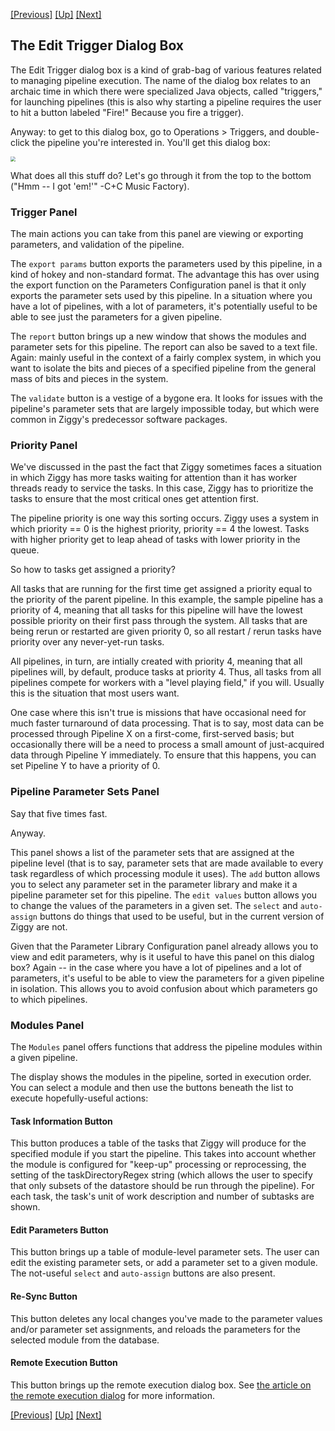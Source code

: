 <!-- -*-visual-line-*- -->

[[Previous]](parameter-overrides.md)
[[Up]](dusty-corners.md)
[[Next]](contact-us.md)

## The Edit Trigger Dialog Box

The Edit Trigger dialog box is a kind of grab-bag of various features related to managing pipeline execution. The name of the dialog box relates to an archaic time in which there were specialized Java objects, called "triggers," for launching pipelines (this is also why starting a pipeline requires the user to hit a button labeled "Fire!" Because you fire a trigger).

Anyway: to get to this dialog box, go to Operations > Triggers, and double-click the pipeline you're interested in. You'll get this dialog box:

<img src="/Users/ptenenba/git/ziggy/doc/user-manual/images/edit-trigger.png" style="zoom:50%;" />

What does all this stuff do? Let's go through it from the top to the bottom ("Hmm -- I got 'em!'" -C+C Music Factory).

### Trigger Panel

The main actions you can take from this panel are viewing or exporting parameters, and validation of the pipeline. 

The `export params` button exports the parameters used by this pipeline, in a kind of hokey and non-standard format. The advantage this has over using the export function on the Parameters Configuration panel is that it only exports the parameter sets used by this pipeline. In a situation where you have a lot of pipelines, with a lot of parameters, it's potentially useful to be able to see just the parameters for a given pipeline. 

The `report` button brings up a new window that shows the modules and parameter sets for this pipeline. The report can also be saved to a text file. Again: mainly useful in the context of a fairly complex system, in which you want to isolate the bits and pieces of a specified pipeline from the general mass of bits and pieces in the system. 

The `validate` button is a vestige of a bygone era. It looks for issues with the pipeline's parameter sets that are largely impossible today, but which were common in Ziggy's predecessor software packages. 

### Priority Panel

We've discussed in the past the fact that Ziggy sometimes faces a situation in which Ziggy has more tasks waiting for attention than it has worker threads ready to service the tasks. In this case, Ziggy has to prioritize the tasks to ensure that the most critical ones get attention first. 

The pipeline priority is one way this sorting occurs. Ziggy uses a system in which priority == 0 is the highest priority, priority == 4 the lowest. Tasks with higher priority get to leap ahead of tasks with lower priority in the queue. 

So how to tasks get assigned a priority? 

All tasks that are running for the first time get assigned a priority equal to the priority of the parent pipeline. In this example, the sample pipeline has a priority of 4, meaning that all tasks for this pipeline will have the lowest possible priority on their first pass through the system. All tasks that are being rerun or restarted are given priority 0, so all restart / rerun tasks have priority over any never-yet-run tasks. 

All pipelines, in turn, are intially created with priority 4, meaning that all pipelines will, by default, produce tasks at priority 4. Thus, all tasks from all pipelines compete for workers with a "level playing field," if you will. Usually this is the situation that most users want. 

One case where this isn't true is missions that have occasional need for much faster turnaround of data processing. That is to say, most data can be processed through Pipeline X on a first-come, first-served basis; but occasionally there will be a need to process a small amount of just-acquired data through Pipeline Y immediately. To ensure that this happens, you can set Pipeline Y to have a priority of 0.

### Pipeline Parameter Sets Panel

Say that five times fast. 

Anyway.

This panel shows a list of the parameter sets that are assigned at the pipeline level (that is to say, parameter sets that are made available to every task regardless of which processing module it uses). The `add` button allows you to select any parameter set in the parameter library and make it a pipeline parameter set for this pipeline. The `edit values` button allows you to change the values of the parameters in a given set. The `select` and `auto-assign` buttons do things that used to be useful, but in the current version of Ziggy are not. 

Given that the Parameter Library Configuration panel already allows you to view and edit parameters, why is it useful to have this panel on this dialog box? Again -- in the case where you have a lot of pipelines and a lot of parameters, it's useful to be able to view the parameters for a given pipeline in isolation. This allows you to avoid confusion about which parameters go to which pipelines. 

### Modules Panel

The `Modules` panel offers functions that address the pipeline modules within a given pipeline. 

The display shows the modules in the pipeline, sorted in execution order. You can select a module and then use the buttons beneath the list to execute hopefully-useful actions:

#### Task Information Button

This button produces a table of the tasks that Ziggy will produce for the specified module if you start the pipeline. This takes into account whether the module is configured for "keep-up" processing or reprocessing, the setting of the taskDirectoryRegex string (which allows the user to specify that only subsets of the datastore should be run through the pipeline). For each task, the task's unit of work description and number of subtasks are shown. 

#### Edit Parameters Button

This button brings up a table of module-level parameter sets. The user can edit the existing parameter sets, or add a parameter set to a given module. The not-useful `select` and `auto-assign` buttons are also present. 

#### Re-Sync Button 

This button deletes any local changes you've made to the parameter values and/or parameter set assignments, and reloads the parameters for the selected module from the database. 

#### Remote Execution Button

This button brings up the remote execution dialog box. See [the article on the remote execution dialog](remote-dialog.md) for more information. 

[[Previous]](parameter-overrides.md)
[[Up]](dusty-corners.md)
[[Next]](contact-us.md)
